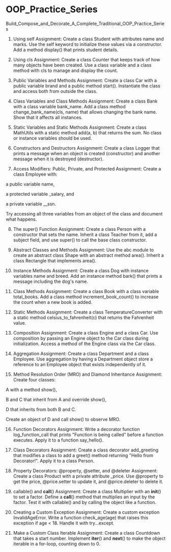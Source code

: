 # OOP_Practice_Series
Build_Compose_and_Decorate_A_Complete_Traditional_OOP_Practice_Series

1. Using self
Assignment:
Create a class Student with attributes name and marks. Use the self keyword to initialize these values via a constructor. Add a method display() that prints student details.

2. Using cls
Assignment:
Create a class Counter that keeps track of how many objects have been created. Use a class variable and a class method with cls to manage and display the count.

3. Public Variables and Methods
Assignment:
Create a class Car with a public variable brand and a public method start(). Instantiate the class and access both from outside the class.

4. Class Variables and Class Methods
Assignment:
Create a class Bank with a class variable bank_name. Add a class method change_bank_name(cls, name) that allows changing the bank name. Show that it affects all instances.

5. Static Variables and Static Methods
Assignment:
Create a class MathUtils with a static method add(a, b) that returns the sum. No class or instance variables should be used.

6. Constructors and Destructors
Assignment:
Create a class Logger that prints a message when an object is created (constructor) and another message when it is destroyed (destructor).

7. Access Modifiers: Public, Private, and Protected
Assignment:
Create a class Employee with:

a public variable name,

a protected variable _salary, and

a private variable __ssn.

Try accessing all three variables from an object of the class and document what happens.

8. The super() Function
Assignment:
Create a class Person with a constructor that sets the name. Inherit a class Teacher from it, add a subject field, and use super() to call the base class constructor.

9. Abstract Classes and Methods
Assignment:
Use the abc module to create an abstract class Shape with an abstract method area(). Inherit a class Rectangle that implements area().

10. Instance Methods
Assignment:
Create a class Dog with instance variables name and breed. Add an instance method bark() that prints a message including the dog's name.

11. Class Methods
Assignment:
Create a class Book with a class variable total_books. Add a class method increment_book_count() to increase the count when a new book is added.

12. Static Methods
Assignment:
Create a class TemperatureConverter with a static method celsius_to_fahrenheit(c) that returns the Fahrenheit value.

13. Composition
Assignment:
Create a class Engine and a class Car. Use composition by passing an Engine object to the Car class during initialization. Access a method of the Engine class via the Car class.

14. Aggregation
Assignment:
Create a class Department and a class Employee. Use aggregation by having a Department object store a reference to an Employee object that exists independently of it.

15. Method Resolution Order (MRO) and Diamond Inheritance
Assignment:
Create four classes:

A with a method show(),

B and C that inherit from A and override show(),

D that inherits from both B and C.

Create an object of D and call show() to observe MRO.

16. Function Decorators
Assignment:
Write a decorator function log_function_call that prints "Function is being called" before a function executes. Apply it to a function say_hello().

17. Class Decorators
Assignment:
Create a class decorator add_greeting that modifies a class to add a greet() method returning "Hello from Decorator!". Apply it to a class Person.

18. Property Decorators: @property, @setter, and @deleter
Assignment:
Create a class Product with a private attribute _price. Use @property to get the price, @price.setter to update it, and @price.deleter to delete it.

19. callable() and __call__()
Assignment:
Create a class Multiplier with an __init__() to set a factor. Define a __call__() method that multiplies an input by the factor. Test it with callable() and by calling the object like a function.

20. Creating a Custom Exception
Assignment:
Create a custom exception InvalidAgeError. Write a function check_age(age) that raises this exception if age < 18. Handle it with try...except.

21. Make a Custom Class Iterable
Assignment:
Create a class Countdown that takes a start number. Implement __iter__() and __next__() to make the object iterable in a for-loop, counting down to 0.
